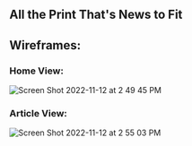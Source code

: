 ## All the Print That's News to Fit


## Wireframes:

### Home View:
![Screen Shot 2022-11-12 at 2 49 45 PM](https://user-images.githubusercontent.com/103080131/201495903-18f4ffa3-cd44-43b4-b4b8-5356ca24af7c.png)

### Article View:
![Screen Shot 2022-11-12 at 2 55 03 PM](https://user-images.githubusercontent.com/103080131/201496068-488edaeb-602b-4a3f-9d1b-eb66f8dd3c39.png)
